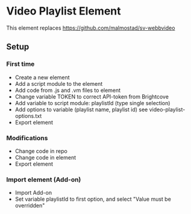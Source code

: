 
# Video Playlist Element

This element replaces https://github.com/malmostad/sv-webbvideo

## Setup

### First time 

- Create a new element
- Add a script module to the element
- Add code from .js and .vm files to element
- Change variable TOKEN to correct API-token from Brightcove
- Add variable to script module: playlistId (type single selection)
- Add options to variable (playlist name, playlist id) see video-playlist-options.txt
- Export element

### Modifications

- Change code in repo
- Change code in element
- Export element 

### Import element (Add-on)

- Import Add-on
- Set variable playlistId to first option, and select "Value must be overridden"
